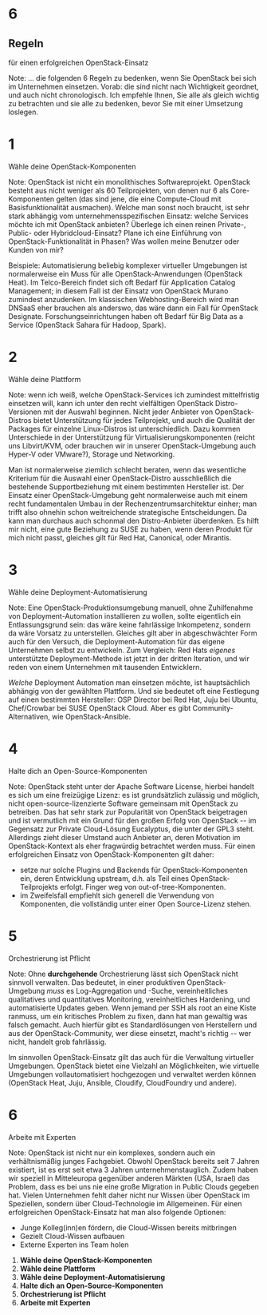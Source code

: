 # 6
## Regeln

für einen erfolgreichen OpenStack-Einsatz

Note: ... die folgenden 6 Regeln zu bedenken, wenn Sie OpenStack bei
sich im Unternehmen einsetzen. Vorab: die sind nicht nach Wichtigkeit
geordnet, und auch nicht chronologisch. Ich empfehle Ihnen, Sie alle
als gleich wichtig zu betrachten und sie alle zu bedenken, bevor Sie
mit einer Umsetzung loslegen.


# 1

Wähle deine OpenStack-Komponenten

Note: OpenStack ist nicht ein monolithisches
Softwareprojekt. OpenStack besteht aus nicht weniger als 60
Teilprojekten, von denen nur 6 als Core-Komponenten gelten (das sind
jene, die eine Compute-Cloud mit Basisfunktionalität
ausmachen). Welche man sonst noch braucht, ist sehr stark abhängig vom
unternehmensspezifischen Einsatz: welche Services möchte ich mit
OpenStack anbieten? Überlege ich einen reinen Private-, Public- oder
Hybridcloud-Einsatz? Plane ich eine Einführung von
OpenStack-Funktionalität in Phasen? Was wollen meine Benutzer oder
Kunden von mir?

Beispiele: Automatisierung beliebig komplexer virtueller Umgebungen
ist normalerweise ein Muss für alle OpenStack-Anwendungen (OpenStack
Heat). Im Telco-Bereich findet sich oft Bedarf für Application Catalog
Management; in diesem Fall ist der Einsatz von OpenStack Murano
zumindest anzudenken. Im klassischen Webhosting-Bereich wird man
DNSaaS eher brauchen als anderswo, das wäre dann ein Fall für
OpenStack Designate. Forschungseinrichtungen haben oft Bedarf für Big
Data as a Service (OpenStack Sahara für Hadoop, Spark).


# 2

Wähle deine Plattform

Note: wenn ich weiß, welche OpenStack-Services ich zumindest
mittelfristig einsetzen will, kann ich unter den recht vielfältigen
OpenStack Distro-Versionen mit der Auswahl beginnen. Nicht jeder
Anbieter von OpenStack-Distros bietet Unterstützung für jedes
Teilprojekt, und auch die Qualität der Packages für einzelne
Linux-Distros ist unterschiedlich. Dazu kommen Unterschiede in der
Unterstützung für Virtualisierungskomponenten (reicht uns Libvirt/KVM,
oder brauchen wir in unserer OpenStack-Umgebung auch Hyper-V oder
VMware?), Storage und Networking.

Man ist normalerweise ziemlich schlecht beraten, wenn das wesentliche
Kriterium für die Auswahl einer OpenStack-Distro ausschließlich die
bestehende Supportbeziehung mit einem bestimmten Hersteller ist. Der
Einsatz einer OpenStack-Umgebung geht normalerweise auch mit einem
recht fundamentalen Umbau in der Rechenzentrumsarchitektur einher; man
trifft also ohnehin schon weitreichende strategische
Entscheidungen. Da kann man durchaus auch schonmal den
Distro-Anbieter überdenken. Es hilft mir nicht, eine gute Beziehung zu
SUSE zu haben, wenn deren Produkt für mich nicht passt, gleiches gilt
für Red Hat, Canonical, oder Mirantis.


# 3

Wähle deine Deployment-Automatisierung

Note: Eine OpenStack-Produktionsumgebung manuell, ohne Zuhilfenahme
von Deployment-Automation installieren zu wollen, sollte eigentlich
ein Entlassungsgrund sein: das wäre keine fahrlässige Inkompetenz,
sondern da wäre Vorsatz zu unterstellen. Gleiches gilt aber in
abgeschwächter Form auch für den Versuch, die Deployment-Automation
für das eigene Unternehmen selbst zu entwickeln. Zum Vergleich: Red
Hats *eigenes* unterstützte Deployment-Methode ist jetzt in der
dritten Iteration, und wir reden von einem Unternehmen mit tausenden
Entwicklern.

*Welche* Deployment Automation man einsetzen möchte, ist hauptsächlich
abhängig von der gewählten Plattform. Und sie bedeutet oft eine
Festlegung auf einen bestimmten Hersteller: OSP Director bei Red Hat,
Juju bei Ubuntu, Chef/Crowbar bei SUSE OpenStack Cloud. Aber es gibt
Community-Alternativen, wie OpenStack-Ansible.


# 4

Halte dich an Open-Source-Komponenten

Note: OpenStack steht unter der Apache Software License, hierbei
handelt es sich um eine freizügige Lizenz: es ist grundsätzlich
zulässig und möglich, nicht open-source-lizenzierte Software gemeinsam
mit OpenStack zu betreiben. Das hat sehr stark zur Popularität von
OpenStack beigetragen und ist vermutlich mit ein Grund für den großen
Erfolg von OpenStack -- im Gegensatz zur Private Cloud-Lösung
Eucalyptus, die unter der GPL3 steht. Allerdings zieht dieser Umstand
auch Anbieter an, deren Motivation im OpenStack-Kontext als eher
fragwürdig betrachtet werden muss. Für einen erfolgreichen Einsatz von
OpenStack-Komponenten gilt daher:

* setze nur solche Plugins und Backends für OpenStack-Komponenten ein,
  deren Entwicklung upstream, d.h. als Teil eines
  OpenStack-Teilprojekts erfolgt. Finger weg von
  out-of-tree-Komponenten.
* im Zweifelsfall empfiehlt sich generell die Verwendung von
  Komponenten, die vollständig unter einer Open Source-Lizenz stehen.


# 5

Orchestrierung ist Pflicht

Note: Ohne **durchgehende** Orchestrierung lässt sich OpenStack nicht
sinnvoll verwalten. Das bedeutet, in einer produktiven
OpenStack-Umgebung *muss* es Log-Aggregation und -Suche,
vereinheitliches qualitatives und quantitatives Monitoring,
vereinheitliches Hardening, und automatisierte Updates geben. Wenn
jemand per SSH als root an eine Kiste ranmuss, um ein kritisches
Problem zu fixen, dann hat man gewaltig was falsch gemacht. Auch
hierfür gibt es Standardlösungen von Herstellern und aus der
OpenStack-Community, wer diese einsetzt, macht's richtig -- wer nicht,
handelt grob fahrlässig.

Im sinnvollen OpenStack-Einsatz gilt das auch für die Verwaltung
virtueller Umgebungen. OpenStack bietet eine Vielzahl an
Möglichkeiten, wie virtuelle Umgebungen vollautomatisiert hochgezogen
und verwaltet werden können (OpenStack Heat, Juju, Ansible, Cloudify,
CloudFoundry und andere).


# 6

Arbeite mit Experten

Note: OpenStack ist nicht nur ein komplexes, sondern auch ein
verhältnismäßig junges Fachgebiet. Obwohl OpenStack bereits seit 7
Jahren existiert, ist es erst seit etwa 3 Jahren
unternehmenstauglich. Zudem haben wir speziell in Mitteleuropa
gegenüber anderen Märkten (USA, Israel) das Problem, dass es bei uns
nie eine große Migration in Public Clouds gegeben hat. Vielen
Unternehmen fehlt daher nicht nur Wissen über OpenStack im Speziellen,
sondern über Cloud-Technologie im Allgemeinen. Für einen erfolgreichen
OpenStack-Einsatz hat man also folgende Optionen:

- Junge Kolleg(inn)en fördern, die Cloud-Wissen bereits mitbringen
- Gezielt Cloud-Wissen aufbauen
- Externe Experten ins Team holen


1. **Wähle deine OpenStack-Komponenten**
2. **Wähle deine Plattform**
3. **Wähle deine Deployment-Automatisierung**
4. **Halte dich an Open-Source-Komponenten**
5. **Orchestrierung ist Pflicht**
6. **Arbeite mit Experten**
